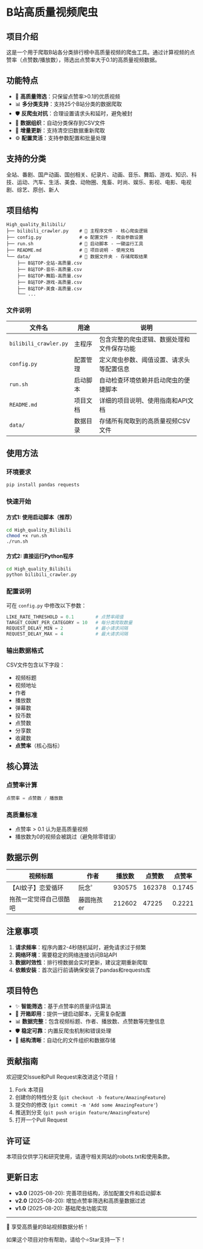 # B站高质量视频爬虫

## 项目介绍

这是一个用于爬取B站各分类排行榜中高质量视频的爬虫工具。通过计算视频的点赞率（点赞数/播放数），筛选出点赞率大于0.1的高质量视频数据。

## 功能特点

- 🎯 **高质量筛选**：只保留点赞率>0.1的优质视频
- 📊 **多分类支持**：支持25个B站分类的数据爬取
- 🛡️ **反爬虫对抗**：合理设置请求头和延时，避免被封
- 📁 **数据组织**：自动分类保存到CSV文件
- 🔄 **增量更新**：支持清空旧数据重新爬取
- ⚙️ **配置灵活**：支持参数配置和批量处理

## 支持的分类

全站、番剧、国产动画、国创相关、纪录片、动画、音乐、舞蹈、游戏、知识、科技、运动、汽车、生活、美食、动物圈、鬼畜、时尚、娱乐、影视、电影、电视剧、综艺、原创、新人

## 项目结构

```
High_quality_Bilibili/
├── bilibili_crawler.py    # 🚀 主程序文件 - 核心爬虫逻辑
├── config.py              # ⚙️ 配置文件 - 爬虫参数设置
├── run.sh                 # 🔧 启动脚本 - 一键运行工具
├── README.md              # 📖 项目说明 - 使用文档
└── data/                  # 📁 数据文件夹 - 存储爬取结果
    ├── B站TOP-全站-高质量.csv
    ├── B站TOP-音乐-高质量.csv
    ├── B站TOP-舞蹈-高质量.csv
    ├── B站TOP-游戏-高质量.csv
    ├── B站TOP-美食-高质量.csv
    └── ...
```

### 文件说明

| 文件名 | 用途 | 说明 |
|--------|------|------|
| `bilibili_crawler.py` | 主程序 | 包含完整的爬虫逻辑、数据处理和文件保存功能 |
| `config.py` | 配置管理 | 定义爬虫参数、阈值设置、请求头等配置信息 |
| `run.sh` | 启动脚本 | 自动检查环境依赖并启动爬虫的便捷脚本 |
| `README.md` | 项目文档 | 详细的项目说明、使用指南和API文档 |
| `data/` | 数据目录 | 存储所有爬取到的高质量视频CSV文件 |

## 使用方法

### 环境要求

```bash
pip install pandas requests
```

### 快速开始

#### 方式1: 使用启动脚本（推荐）
```bash
cd High_quality_Bilibili
chmod +x run.sh
./run.sh
```

#### 方式2: 直接运行Python程序
```bash
cd High_quality_Bilibili
python bilibili_crawler.py
```

### 配置说明

可在 `config.py` 中修改以下参数：

```python
LIKE_RATE_THRESHOLD = 0.1        # 点赞率阈值
TARGET_COUNT_PER_CATEGORY = 10   # 每分类爬取数量
REQUEST_DELAY_MIN = 2            # 最小请求间隔
REQUEST_DELAY_MAX = 4            # 最大请求间隔
```

### 输出数据格式

CSV文件包含以下字段：
- 视频标题
- 视频地址
- 作者
- 播放数
- 弹幕数
- 投币数
- 点赞数
- 分享数
- 收藏数
- **点赞率**（核心指标）

## 核心算法

### 点赞率计算
```python
点赞率 = 点赞数 / 播放数
```

### 高质量标准
- 点赞率 > 0.1 认为是高质量视频
- 播放数为0的视频会被跳过（避免除零错误）

## 数据示例

| 视频标题 | 作者 | 播放数 | 点赞数 | 点赞率 |
|---------|------|--------|--------|--------|
| 【AI蚊子】恋爱循环 | 阮念゜ | 930575 | 162378 | 0.1745 |
| 拖孩一定觉得自己很酷吧 | 藤圆拖孩er | 212602 | 47225 | 0.2221 |

## 注意事项

1. **请求频率**：程序内置2-4秒随机延时，避免请求过于频繁
2. **网络环境**：需要稳定的网络连接访问B站API
3. **数据时效性**：排行榜数据会实时更新，建议定期重新爬取
4. **依赖安装**：首次运行前请确保安装了pandas和requests库

## 项目特色

- ✨ **智能筛选**：基于点赞率的质量评估算法
- 🔧 **开箱即用**：提供一键启动脚本，无需复杂配置
- 📊 **数据完整**：包含视频标题、作者、播放数、点赞数等完整信息
- 🛡️ **稳定可靠**：内置反爬虫机制和错误处理
- 📁 **结构清晰**：自动化的文件组织和数据存储

## 贡献指南

欢迎提交Issue和Pull Request来改进这个项目！

1. Fork 本项目
2. 创建你的特性分支 (`git checkout -b feature/AmazingFeature`)
3. 提交你的修改 (`git commit -m 'Add some AmazingFeature'`)
4. 推送到分支 (`git push origin feature/AmazingFeature`)
5. 打开一个Pull Request

## 许可证

本项目仅供学习和研究使用，请遵守相关网站的robots.txt和使用条款。

## 更新日志

- **v3.0** (2025-08-20): 完善项目结构，添加配置文件和启动脚本
- **v2.0** (2025-08-20): 增加点赞率筛选和高质量数据过滤
- **v1.0** (2025-08-20): 基础爬虫功能实现

---

🎉 享受高质量的B站视频数据分析！

如果这个项目对你有帮助，请给个⭐Star支持一下！
